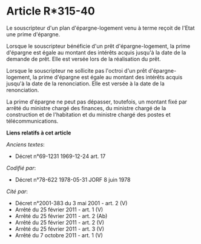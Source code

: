 # Article R*315-40

Le souscripteur d'un plan d'épargne-logement venu à terme reçoit de l'Etat une prime d'épargne.

Lorsque le souscripteur bénéficie d'un prêt d'épargne-logement, la prime d'épargne est égale au montant des intérêts acquis
jusqu'à la date de la demande de prêt. Elle est versée lors de la réalisation du prêt.

Lorsque le souscripteur ne sollicite pas l'octroi d'un prêt d'épargne-logement, la prime d'épargne est égale au montant des
intérêts acquis jusqu'à la date de la renonciation. Elle est versée à la date de la renonciation.

La prime d'épargne ne peut pas dépasser, toutefois, un montant fixé par arrêté du ministre chargé des finances, du ministre
chargé de la construction et de l'habitation et du ministre chargé des postes et télécommunications.

**Liens relatifs à cet article**

_Anciens textes_:

  - Décret n°69-1231 1969-12-24 art. 17

_Codifié par_:

  - Décret n°78-622 1978-05-31 JORF 8 juin 1978

_Cité par_:

  - Décret n°2001-383 du 3 mai 2001 - art. 2 (V)
  - Arrêté du 25 février 2011 - art. 1 (V)
  - Arrêté du 25 février 2011 - art. 2 (Ab)
  - Arrêté du 25 février 2011 - art. 2 (V)
  - Arrêté du 25 février 2011 - art. 3 (V)
  - Arrêté du 7 octobre 2011 - art. 1 (V)

